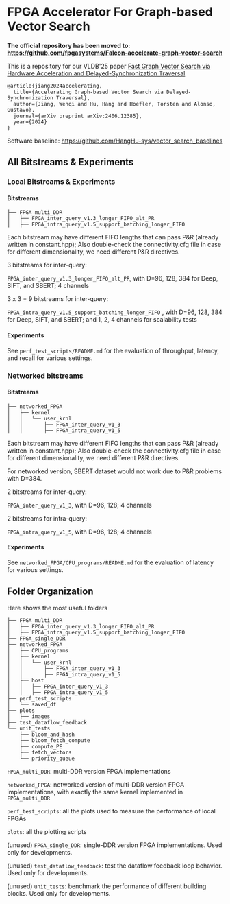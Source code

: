 # FPGA Accelerator For Graph-based Vector Search

**The official repository has been moved to: https://github.com/fpgasystems/Falcon-accelerate-graph-vector-search**

This is a repository for our VLDB'25 paper [Fast Graph Vector Search via Hardware Acceleration and Delayed-Synchronization Traversal](https://arxiv.org/abs/2406.12385)

```
@article{jiang2024accelerating,
  title={Accelerating Graph-based Vector Search via Delayed-Synchronization Traversal},
  author={Jiang, Wenqi and Hu, Hang and Hoefler, Torsten and Alonso, Gustavo},
  journal={arXiv preprint arXiv:2406.12385},
  year={2024}
}
```

Software baseline: https://github.com/HangHu-sys/vector_search_baselines

## All Bitstreams & Experiments

### Local Bitstreams & Experiments

#### Bitstreams

```
├── FPGA_multi_DDR
│   ├── FPGA_inter_query_v1.3_longer_FIFO_alt_PR
│   ├── FPGA_intra_query_v1.5_support_batching_longer_FIFO
```

Each bitstream may have different FIFO lengths that can pass P&R (already written in constant.hpp); Also double-check the connectivity.cfg file in case for different dimensionality, we need different P&R directives. 

3 bitstreams for inter-query:

`FPGA_inter_query_v1.3_longer_FIFO_alt_PR`, with D=96, 128, 384 for Deep, SIFT, and SBERT; 4 channels

3 x 3 = 9 bitstreams for inter-query:

`FPGA_intra_query_v1.5_support_batching_longer_FIFO` , with D=96, 128, 384 for Deep, SIFT, and SBERT; and 1, 2, 4 channels for scalability tests

#### Experiments

See `perf_test_scripts/README.md` for the evaluation of throughput, latency, and recall for various settings. 

### Networked bitstreams

#### Bitstreams

```
├── networked_FPGA
│   ├── kernel
│   │   └── user_krnl
│   │       ├── FPGA_inter_query_v1_3
│   │       ├── FPGA_intra_query_v1_5
```

Each bitstream may have different FIFO lengths that can pass P&R (already written in constant.hpp); Also double-check the connectivity.cfg file in case for different dimensionality, we need different P&R directives. 

For networked version, SBERT dataset would not work due to P&R problems with D=384.

2 bitstreams for inter-query:

`FPGA_inter_query_v1_3`, with D=96, 128; 4 channels

2 bitstreams for intra-query:

`FPGA_intra_query_v1_5`, with D=96, 128; 4 channels

#### Experiments

See `networked_FPGA/CPU_programs/README.md` for the evaluation of latency for various settings. 

## Folder Organization

Here shows the most useful folders

```
├── FPGA_multi_DDR
│   ├── FPGA_inter_query_v1.3_longer_FIFO_alt_PR
│   ├── FPGA_intra_query_v1.5_support_batching_longer_FIFO
├── FPGA_single_DDR
├── networked_FPGA
│   ├── CPU_programs
│   ├── kernel
│   │   └── user_krnl
│   │       ├── FPGA_inter_query_v1_3
│   │       ├── FPGA_intra_query_v1_5
│   ├── host
│   │   ├── FPGA_inter_query_v1_3
│   │   ├── FPGA_intra_query_v1_5
├── perf_test_scripts
│   └── saved_df
├── plots
│   ├── images
├── test_dataflow_feedback
└── unit_tests
    ├── bloom_and_hash
    ├── bloom_fetch_compute
    ├── compute_PE
    ├── fetch_vectors
    └── priority_queue
```

`FPGA_multi_DDR`: multi-DDR version FPGA implementations

`networked_FPGA`: networked version of multi-DDR version FPGA implementations, with exactly the same kernel implemented in `FPGA_multi_DDR`

`perf_test_scripts`: all the plots used to measure the performance of local FPGAs

`plots`: all the plotting scripts

(unused) `FPGA_single_DDR`: single-DDR version FPGA implementations. Used only for developments.

(unused) `test_dataflow_feedback`: test the dataflow feedback loop behavior. Used only for developments.

(unused) `unit_tests`: benchmark the performance of different building blocks. Used only for developments.
